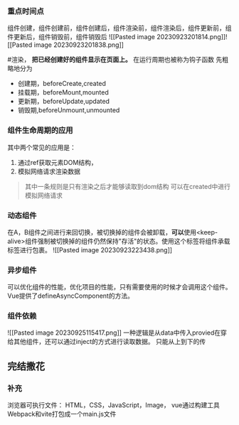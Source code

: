 ### 重点时间点
组件创建，组件创建前，组件创建后，组件渲染前，组件渲染后，组件更新前，组件更新后，组件销毁前，组件销毁后
![[Pasted image 20230923201814.png]]![[Pasted image 20230923201838.png]]

#渲染，
<b>把已经创建好的组件显示在页面上。</b>
在运行周期也被称为钩子函数
先粗略地分为
* 创建期，beforeCreate,created
* 挂载期，beforeMount,mounted
* 更新期，beforeUpdate,updated
* 销毁期,beforeUnmount,unmounted
### 组件生命周期的应用
其中两个常见的应用是：
1. 通过ref获取元素DOM结构，
2. 模拟网络请求渲染数据
> 其中一条规则是只有渲染之后才能够读取到dom结构
   可以在created中进行模拟网络请求
### 动态组件
在A，B组件之间进行来回切换，被切换掉的组件会被卸载，**可以**使用\<keep-alive\>组件强制被切换掉的组件仍然保持"存活"的状态。使用这个标签将组件承载标签进行包裹。
![[Pasted image 20230923223438.png]]

### 异步组件
可以优化组件的性能，优化项目的性能，只有需要使用的时候才会调用这个组件。Vue提供了defineAsyncComponent的方法。

### 组件依赖
![[Pasted image 20230925115417.png]]
一种逻辑是从data中传入provied在穿给其他组件，还可以通过inject的方式进行读取数据。
只能从上到下的传

## 完结撒花

### 补充
浏览器可执行文件：
HTML，CSS，JavaScript，Image，
vue通过构建工具Webpack和vite打包成一个main.js文件